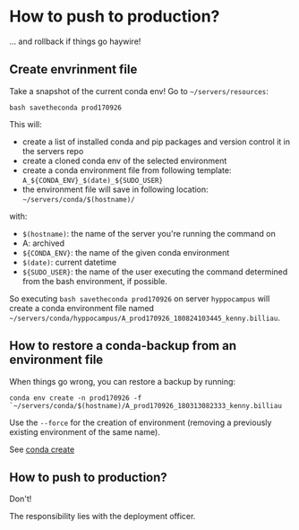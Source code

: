 # How to push to production?

... and rollback if things go haywire!

## Create envrinment file

Take a snapshot of the current conda env! Go to `~/servers/resources`:

```bash savetheconda prod170926```

This will:
- create a list of installed conda and pip packages and version control it in the servers repo
- create a cloned conda env of the selected environment
- create a conda environment file from following template: `A_${CONDA_ENV}_$(date)_${SUDO_USER}`
- the environment file will save in following location: `~/servers/conda/$(hostname)/`

with:

- `$(hostname)`: the name of the server you're running the command on
- A: archived
- `${CONDA_ENV}`: the name of the given conda environment
- `$(date)`: current datetime
- `${SUDO_USER}`: the name of the user executing the command determined from the bash environment, if possible.

So executing `bash savetheconda prod170926` on server `hyppocampus` will create a conda environment file named `~/servers/conda/hyppocampus/A_prod170926_180824103445_kenny.billiau`.

## How to restore a conda-backup from an environment file

When things go wrong, you can restore a backup by running:

```conda env create -n prod170926 -f `~/servers/conda/$(hostname)/A_prod170926_180313082333_kenny.billiau```

Use the `--force` for the creation  of  environment (removing a previously existing environment of the same name).

See [conda create](https://conda.io/docs/commands/env/conda-env-create.html)

## How to push to production?

Don't!

The responsibility lies with the deployment officer.
